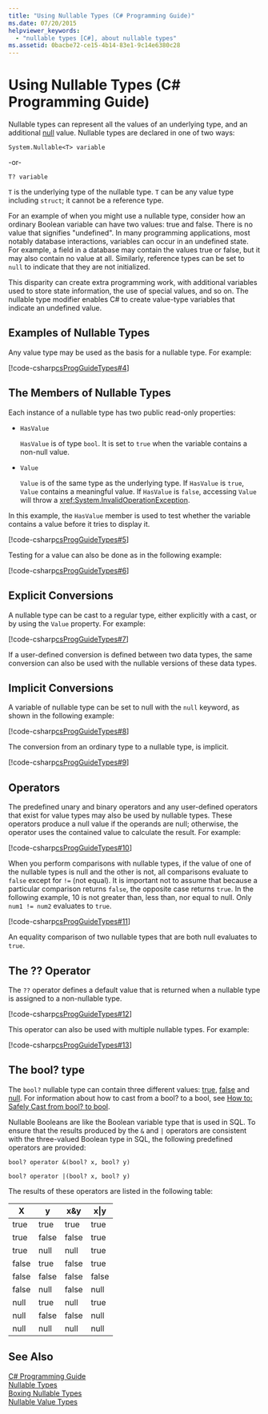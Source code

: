 ```yaml
---
title: "Using Nullable Types (C# Programming Guide)"
ms.date: 07/20/2015
helpviewer_keywords: 
  - "nullable types [C#], about nullable types"
ms.assetid: 0bacbe72-ce15-4b14-83e1-9c14e6380c28
---
```

# Using Nullable Types (C# Programming Guide)
Nullable types can represent all the values of an underlying type, and an additional [null](../../../csharp/language-reference/keywords/null.md) value. Nullable types are declared in one of two ways:  
  
 `System.Nullable<T> variable`  
  
 -or-  
  
 `T? variable`  
  
 `T` is the underlying type of the nullable type. `T` can be any value type including `struct`; it cannot be a reference type.  
  
 For an example of when you might use a nullable type, consider how an ordinary Boolean variable can have two values: true and false. There is no value that signifies "undefined". In many programming applications, most notably database interactions, variables can occur in an undefined state. For example, a field in a database may contain the values true or false, but it may also contain no value at all. Similarly, reference types can be set to `null` to indicate that they are not initialized.  
  
 This disparity can create extra programming work, with additional variables used to store state information, the use of special values, and so on. The nullable type modifier enables C# to create value-type variables that indicate an undefined value.  
  
## Examples of Nullable Types  
 Any value type may be used as the basis for a nullable type. For example:  
  
 [!code-csharp[csProgGuideTypes#4](../../../csharp/programming-guide/nullable-types/codesnippet/CSharp/using-nullable-types_1.cs)]  
  
## The Members of Nullable Types  
 Each instance of a nullable type has two public read-only properties:  
  
-   `HasValue`  
  
     `HasValue` is of type `bool`. It is set to `true` when the variable contains a non-null value.  
  
-   `Value`  
  
     `Value` is of the same type as the underlying type. If `HasValue` is `true`, `Value` contains a meaningful value. If `HasValue` is `false`, accessing `Value` will throw a <xref:System.InvalidOperationException>.  
  
 In this example, the `HasValue` member is used to test whether the variable contains a value before it tries to display it.  
  
 [!code-csharp[csProgGuideTypes#5](../../../csharp/programming-guide/nullable-types/codesnippet/CSharp/using-nullable-types_2.cs)]  
  
 Testing for a value can also be done as in the following example:  
  
 [!code-csharp[csProgGuideTypes#6](../../../csharp/programming-guide/nullable-types/codesnippet/CSharp/using-nullable-types_3.cs)]  
  
## Explicit Conversions  
 A nullable type can be cast to a regular type, either explicitly with a cast, or by using the `Value` property. For example:  
  
 [!code-csharp[csProgGuideTypes#7](../../../csharp/programming-guide/nullable-types/codesnippet/CSharp/using-nullable-types_4.cs)]  
  
 If a user-defined conversion is defined between two data types, the same conversion can also be used with the nullable versions of these data types.  
  
## Implicit Conversions  
 A variable of nullable type can be set to null with the `null` keyword, as shown in the following example:  
  
 [!code-csharp[csProgGuideTypes#8](../../../csharp/programming-guide/nullable-types/codesnippet/CSharp/using-nullable-types_5.cs)]  
  
 The conversion from an ordinary type to a nullable type, is implicit.  
  
 [!code-csharp[csProgGuideTypes#9](../../../csharp/programming-guide/nullable-types/codesnippet/CSharp/using-nullable-types_6.cs)]  
  
## Operators  
 The predefined unary and binary operators and any user-defined operators that exist for value types may also be used by nullable types. These operators produce a null value if the operands are null; otherwise, the operator uses the contained value to calculate the result. For example:  
  
 [!code-csharp[csProgGuideTypes#10](../../../csharp/programming-guide/nullable-types/codesnippet/CSharp/using-nullable-types_7.cs)]  
  
 When you perform comparisons with nullable types, if the value of one of the nullable types is null and the other is not, all comparisons evaluate to `false` except for `!=` (not equal). It is important not to assume that because a particular comparison returns `false`, the opposite case returns `true`. In the following example, 10 is not greater than, less than, nor equal to null. Only `num1 != num2` evaluates to `true`.  
  
 [!code-csharp[csProgGuideTypes#11](../../../csharp/programming-guide/nullable-types/codesnippet/CSharp/using-nullable-types_8.cs)]  
  
 An equality comparison of two nullable types that are both null evaluates to `true`.  
  
## The ?? Operator  
 The `??` operator defines a default value that is returned when a nullable type is assigned to a non-nullable type.  
  
 [!code-csharp[csProgGuideTypes#12](../../../csharp/programming-guide/nullable-types/codesnippet/CSharp/using-nullable-types_9.cs)]  
  
 This operator can also be used with multiple nullable types. For example:  
  
 [!code-csharp[csProgGuideTypes#13](../../../csharp/programming-guide/nullable-types/codesnippet/CSharp/using-nullable-types_10.cs)]  
  
## The bool? type  
 The `bool?` nullable type can contain three different values: [true](../../../csharp/language-reference/keywords/true.md), [false](../../../csharp/language-reference/keywords/false.md) and [null](../../../csharp/language-reference/keywords/null.md). For information about how to cast from a bool? to a bool, see [How to: Safely Cast from bool? to bool](../../../csharp/programming-guide/nullable-types/how-to-safely-cast-from-bool-to-bool.md).  
  
 Nullable Booleans are like the Boolean variable type that is used in SQL. To ensure that the results produced by the `&` and `|` operators are consistent with the three-valued Boolean type in SQL, the following predefined operators are provided:  
  
 `bool? operator &(bool? x, bool? y)`  
  
 `bool? operator |(bool? x, bool? y)`  
  
 The results of these operators are listed in the following table:  
  
|X|y|x&y|x&#124;y|  
|-------|-------|---------|--------------|  
|true|true|true|true|  
|true|false|false|true|  
|true|null|null|true|  
|false|true|false|true|  
|false|false|false|false|  
|false|null|false|null|  
|null|true|null|true|  
|null|false|false|null|  
|null|null|null|null|  
  
## See Also  
 [C# Programming Guide](../../../csharp/programming-guide/index.md)  
 [Nullable Types](../../../csharp/programming-guide/nullable-types/index.md)  
 [Boxing Nullable Types](../../../csharp/programming-guide/nullable-types/boxing-nullable-types.md)  
 [Nullable Value Types](../../../visual-basic/programming-guide/language-features/data-types/nullable-value-types.md)

